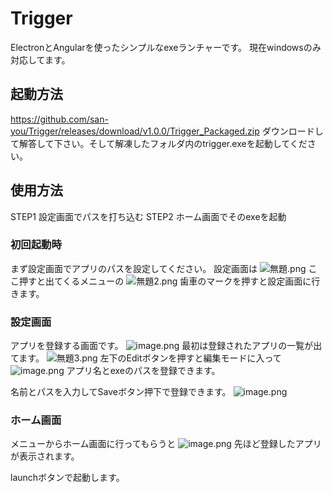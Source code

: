 # Trigger
ElectronとAngularを使ったシンプルなexeランチャーです。
現在windowsのみ対応してます。

## 起動方法
https://github.com/san-you/Trigger/releases/download/v1.0.0/Trigger_Packaged.zip
ダウンロードして解答して下さい。そして解凍したフォルダ内のtrigger.exeを起動してください。

## 使用方法
STEP1 設定画面でパスを打ち込む
STEP2 ホーム画面でそのexeを起動

### 初回起動時
まず設定画面でアプリのパスを設定してください。
設定画面は
![無題.png](https://qiita-image-store.s3.ap-northeast-1.amazonaws.com/0/403521/c817b571-f2b0-5d15-1eb8-d26e2f97e562.png)
ここ押すと出てくるメニューの
![無題2.png](https://qiita-image-store.s3.ap-northeast-1.amazonaws.com/0/403521/47e4c042-816d-9dcf-8af0-733efbac9e96.png)
歯車のマークを押すと設定画面に行きます。

### 設定画面
アプリを登録する画面です。
![image.png](https://qiita-image-store.s3.ap-northeast-1.amazonaws.com/0/403521/6265323e-5a9f-9854-4810-413ff3cf5a82.png)
最初は登録されたアプリの一覧が出てます。
![無題3.png](https://qiita-image-store.s3.ap-northeast-1.amazonaws.com/0/403521/661a05d0-e1c9-9fd9-ceae-79740632b19c.png)
左下のEditボタンを押すと編集モードに入って
![image.png](https://qiita-image-store.s3.ap-northeast-1.amazonaws.com/0/403521/7f3d05ec-40e4-37dc-c342-4419c69d4a42.png)
アプリ名とexeのパスを登録できます。

名前とパスを入力してSaveボタン押下で登録できます。
![image.png](https://qiita-image-store.s3.ap-northeast-1.amazonaws.com/0/403521/c9d33bee-d4ff-be67-514d-c28026278ec4.png)

### ホーム画面
メニューからホーム画面に行ってもらうと
![image.png](https://qiita-image-store.s3.ap-northeast-1.amazonaws.com/0/403521/5e157770-f270-cfb2-362b-3cc0d9e94c05.png)
先ほど登録したアプリが表示されます。

launchボタンで起動します。

